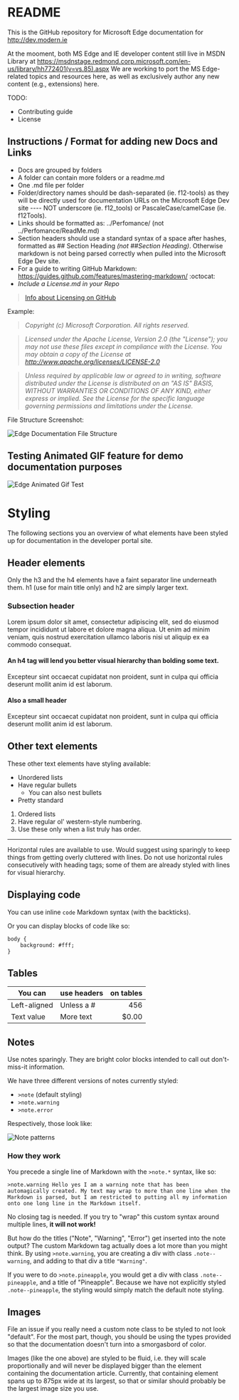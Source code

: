 # README

This is the GitHub repository for Microsoft Edge documentation for http://dev.modern.ie

At the mooment, both MS Edge and IE developer content still live in MSDN Library at https://msdnstage.redmond.corp.microsoft.com/en-us/library/hh772401(v=vs.85).aspx
We are working to port the MS Edge-related topics and resources here, as well as exclusively author any new content (e.g., extensions) here.

TODO: 
* Contributing guide
* License

## Instructions / Format for adding new Docs and Links

  - Docs are grouped by folders
  - A folder can contain more folders or a readme.md
  - One .md file per folder
  - Folder/directory names should be dash-separated (ie. f12-tools) as they will be directly used for documentation URLs on the Microsoft Edge Dev site ---- NOT underscore (ie. f12_tools) or PascaleCase/camelCase (ie. f12Tools). 
  - Links should be formatted as: ../Perfomance/  (not ../Perfomance/ReadMe.md)
  - Section headers should use a standard syntax of a space after hashes, formatted as  ## Section Heading *(not ##Section Heading)*. Otherwise markdown is not being parsed correctly when pulled into the Microsoft Edge Dev site.
  - For a guide to writing GitHub Markdown: https://guides.github.com/features/mastering-markdown/
:octocat:
  - *Include a License.md in your Repo*
  >[Info about Licensing on GitHub](https://help.github.com/articles/open-source-licensing/)

Example: 
>*Copyright (c) Microsoft Corporation. All rights reserved.*

>*Licensed under the Apache License, Version 2.0 (the "License"); you may not use these files except in compliance with the License. You may obtain a copy of the License at http://www.apache.org/licenses/LICENSE-2.0*

>*Unless required by applicable law or agreed to in writing, software distributed under the License is distributed on an "AS IS" BASIS, WITHOUT WARRANTIES OR CONDITIONS OF ANY KIND, either express or implied. See the License for the specific language governing permissions and limitations under the License.*

File Structure Screenshot:

![Edge Documentation File Structure](./f12_guide/media/github_doc_filestructure.PNG)


## Testing Animated GIF feature for demo documentation purposes
![Edge Animated Gif Test](/f12_guide/media/EdgeDevToolsGIF_Test.gif)

# Styling

The following sections you an overview of what elements have been styled up for documentation in the developer portal site.

## Header elements

Only the h3 and the h4 elements have a faint separator line underneath them. h1 (use for main title only) and h2 are simply larger text.

### Subsection header

Lorem ipsum dolor sit amet, consectetur adipiscing elit, sed do eiusmod tempor incididunt ut labore et dolore magna aliqua. Ut enim ad minim veniam, quis nostrud exercitation ullamco laboris nisi ut aliquip ex ea commodo consequat.

#### An h4 tag will lend you better visual hierarchy than bolding some text.

Excepteur sint occaecat cupidatat non proident, sunt in culpa qui officia deserunt mollit anim id est laborum.

#### Also a small header

Excepteur sint occaecat cupidatat non proident, sunt in culpa qui officia deserunt mollit anim id est laborum.

## Other text elements

These other text elements have styling available:

* Unordered lists
* Have regular bullets
   * You can also nest bullets
* Pretty standard

1. Ordered lists
2. Have regular ol' western-style numbering.
3. Use these only when a list truly has order.

_________________________

Horizontal rules are available to use. Would suggest using sparingly to keep things from getting overly cluttered with lines.
Do not use horizontal rules consecutively with heading tags; some of them are already styled with lines for visual hierarchy.

## Displaying code

You can use inline `code` Markdown syntax (with the backticks).

Or you can display blocks of code like so:

```
body {
	background: #fff;
}
```

## Tables

| You can     | use headers | on tables    |
|-------------|-------------|-------------:|
| Left-aligned| Unless a #  | 456          |
| Text value  | More text   | $0.00        |

## Notes

Use notes sparingly. They are bright color blocks intended to call out don't-miss-it information.

We have three different versions of notes currently styled:

* `>note` (default styling)
* `>note.warning`
* `>note.error`

Respectively, those look like:

![Note patterns](media/notes.png)

### How they work

You precede a single line of Markdown with the `>note.*` syntax, like so:

```
>note.warning Hello yes I am a warning note that has been automagically created. My text may wrap to more than one line when the Markdown is parsed, but I am restricted to putting all my information onto one long line in the Markdown itself.
```

No closing tag is needed. If you try to "wrap" this custom syntax around multiple lines, **it will not work!**

But how do the titles ("Note", "Warning", "Error") get inserted into the note output? The custom Markdown tag actually does a lot
more than you might think. By using `>note.warning`, you are creating a div with class `.note--warning`, and adding to that div a
title `"Warning"`.

If you were to do `>note.pineapple`, you would get a div with class `.note--pineapple`, and a title of "Pineapple". Because we have
not explicitly styled `.note--pineapple`, the styling would simply match the default note styling.

## Images
File an issue if you really need a custom note class to be styled to not look "default". For the most part, though, you should
be using the types provided so that the documentation doesn't turn into a smorgasbord of color.

Images (like the one above) are styled to be fluid, i.e. they will scale proportionally and will never be displayed bigger
than the element containing the documentation article. Currently, that containing element spans up to 875px wide at its
largest, so that or similar should probably be the largest image size you use.